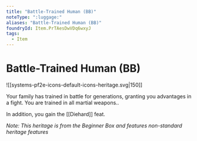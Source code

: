 ```yaml
---
title: "Battle-Trained Human (BB)"
noteType: ":luggage:"
aliases: "Battle-Trained Human (BB)"
foundryId: Item.PrTAesDwVDq6wxyJ
tags:
  - Item
---
```


# Battle-Trained Human (BB)
![[systems-pf2e-icons-default-icons-heritage.svg|150]]

Your family has trained in battle for generations, granting you advantages in a fight. You are trained in all martial weapons..

In addition, you gain the [[Diehard]] feat.

_Note: This heritage is from the Beginner Box and features non-standard heritage features_
